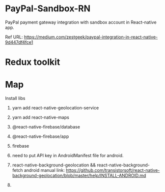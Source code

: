 # PayPal-Sandbox-RN
PayPal payment gateway integration with sandbox account in React-native app.

Ref URL: https://medium.com/zestgeek/paypal-integration-in-react-native-9d447df4fce1


# Redux toolkit

# Map

Install libs
1. yarn add react-native-geolocation-service
2. yarn add react-native-maps
3. @react-native-firebase/database
4. @react-native-firebase/app
5. firebase
6. need to put API key in AndroidManifest file for android.
    <meta-data
        android:name="com.google.android.geo.API_KEY"
        android:value="Your Google maps API Key Here"
    />
7. react-native-background-geolocation && react-native-background-fetch
    android manual link: https://github.com/transistorsoft/react-native-background-geolocation/blob/master/help/INSTALL-ANDROID.md

8. 